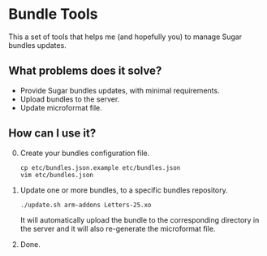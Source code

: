 Bundle Tools
================

This a set of tools that helps me (and hopefully you) to manage
Sugar bundles updates.

What problems does it solve?
----------------------------

* Provide Sugar bundles updates, with minimal requirements.
* Upload bundles to the server.
* Update microformat file.

How can I use it?
-----------------

0. Create your bundles configuration file.

    ```
    cp etc/bundles.json.example etc/bundles.json
    vim etc/bundles.json
    ```

1. Update one or more bundles, to a specific bundles repository.

    ```
    ./update.sh arm-addons Letters-25.xo
    ```

    It will automatically upload the bundle to the corresponding
    directory in the server and it will also re-generate the
    microformat file.

2. Done.
